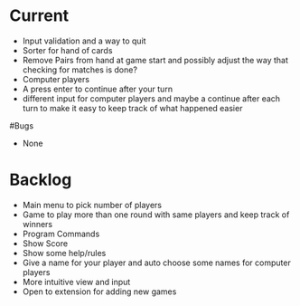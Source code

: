 # Current

* Input validation and a way to quit
* Sorter for hand of cards
* Remove Pairs from hand at game start and possibly adjust the way that checking for matches is done?
* Computer players
* A press enter to continue after your turn
* different input for computer players and maybe a continue after each turn to make it easy to keep track of what happened easier

#Bugs

* None

# Backlog

* Main menu to pick number of players
* Game to play more than one round with same players and keep track of winners
* Program Commands
* Show Score
* Show some help/rules
* Give a name for your player and auto choose some names for computer players
* More intuitive view and input
* Open to extension for adding new games

